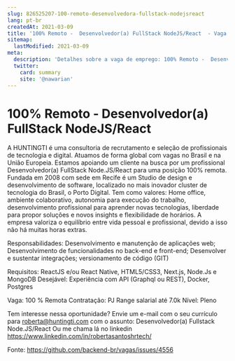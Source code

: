 ```yaml
---
slug: 826525207-100-remoto-desenvolvedora-fullstack-nodejsreact
lang: pt-br
createdAt: 2021-03-09
title: '100% Remoto -  Desenvolvedor(a) FullStack NodeJS/React  - Vaga de Emprego'
sitemap:
  lastModified: 2021-03-09
meta:
  description: 'Detalhes sobre a vaga de emprego: 100% Remoto -  Desenvolvedor(a) FullStack NodeJS/React '
  twitter:
    card: summary
    site: '@nawarian'
---
```


# 100% Remoto -  Desenvolvedor(a) FullStack NodeJS/React 

A HUNTINGTI é uma consultoria de recrutamento e seleção de profissionais de tecnologia e digital. Atuamos de forma global com vagas no Brasil e na União Europeia. 
Estamos apoiando um cliente na busca por um profissional Desenvolvedor(a) FullStack Node.JS/React para uma posição 100% remota. Fundada em 2008 com sede em Recife é um Studio de design e desenvolvimento de software, localizado no mais inovador cluster de tecnologia do Brasil, o Porto Digital. Tem como valores: Home office, ambiente colaborativo, autonomia para execução do trabalho, desenvolvimento profissional para aprender novas tecnologias, liberdade para propor soluções e novos insights e flexibilidade de horários. A empresa valoriza o equilíbrio entre vida pessoal e profissional, devido a isso não há muitas horas extras. 

Responsabilidades:
Desenvolvimento e manutenção de aplicações web;
Desenvolvimento de funcionalidades no back-end e front-end;
Desenvolver e sustentar integrações; versionamento de código (GIT)

Requisitos:
ReactJS e/ou React Native, HTML5/CSS3, Next.js, Node.Js e MongoDB
Desejável:
Experiência com API (Graphql ou REST), Docker, Postgres

Vaga: 100 % Remota
Contratação: PJ
Range salarial até 7.0k
Nível: Pleno 

Tem interesse nessa oportunidade?
Envie um e-mail com o seu currículo para roberta@huntingti.com com o assunto: Desenvolvedor(a) Fullstack Node.JS/React
Ou me chama lá no linkedin https://www.linkedin.com/in/robertasantoshrtech/


Fonte: https://github.com/backend-br/vagas/issues/4556
